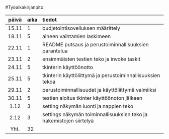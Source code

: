 #Työaikakirjanpito

| päivä | aika | tiedot |
| :----:|:---- | :----|
| 15.11 | 1    | budjetointisovelluksen määrittely |
| 18.11 | 5    | aiheen vaihtamien laskimeen |
| 22.11 | 1    | README putsaus ja perustoiminnallisuuksien parantelua |
| 23.11 | 2    | ensimmäisten testien teko ja invoke taskit |
| 24.11 | 5    | tkinterin käyttöönotto |
| 25.11 | 5    | tkinterin käyttöliittymä ja perustoiminnallisuuksien tekoa |
| 29.11 | 2    | perustoiminnallisuudet ja käyttöliittymä valmiiksi |
| 30.11 | 5    | testien aloitus tkinter käyttöönoton jälkeen |
| 1.12  | 3    | setting näkymän luonti ja nappien teko |
| 2.12  | 3    | settings näkymän toiminnallisuuksien teko ja hakemistojen siirtelyä |
| Yht.  | 32   |
